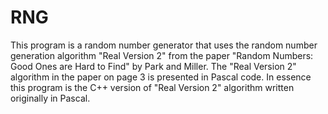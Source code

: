 RNG
===

This program is a random number generator that uses the random number generation algorithm
"Real Version 2" from the paper "Random Numbers: Good Ones are Hard to Find" by Park and Miller.
The "Real Version 2" algorithm in the paper on page 3 is presented in Pascal code. In essence this
program is the C++ version of "Real Version 2" algorithm written originally in Pascal.
